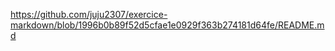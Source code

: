 https://github.com/juju2307/exercice-markdown/blob/1996b0b89f52d5cfae1e0929f363b274181d64fe/README.md
